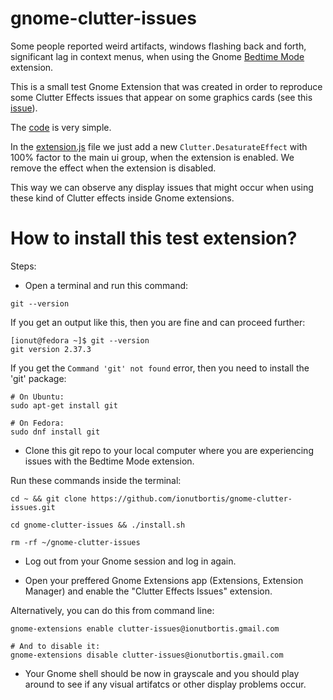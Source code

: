 # gnome-clutter-issues

Some people reported weird artifacts, windows flashing back and forth, significant lag in context menus, when using the Gnome [Bedtime Mode](https://github.com/ionutbortis/gnome-bedtime-mode) extension.

This is a small test Gnome Extension that was created in order to reproduce some Clutter Effects issues that appear on some graphics cards (see this [issue](https://github.com/ionutbortis/gnome-bedtime-mode/issues/33)).

The [code](https://github.com/ionutbortis/gnome-clutter-issues/tree/main/src) is very simple.

In the [extension.js](https://github.com/ionutbortis/gnome-clutter-issues/blob/main/src/extension.js) file we just add a new `Clutter.DesaturateEffect` with 100% factor to the main ui group, when the extension is enabled. We remove the effect when the extension is disabled.

This way we can observe any display issues that might occur when using these kind of Clutter effects inside Gnome extensions.

# How to install this test extension?

Steps:

- Open a terminal and run this command:

```
git --version
```

If you get an output like this, then you are fine and can proceed further:

```
[ionut@fedora ~]$ git --version
git version 2.37.3
```

If you get the `Command 'git' not found` error, then you need to install the 'git' package:

```
# On Ubuntu:
sudo apt-get install git

# On Fedora:
sudo dnf install git
```

- Clone this git repo to your local computer where you are experiencing issues with the Bedtime Mode extension.

Run these commands inside the terminal:

```
cd ~ && git clone https://github.com/ionutbortis/gnome-clutter-issues.git

cd gnome-clutter-issues && ./install.sh

rm -rf ~/gnome-clutter-issues
```

- Log out from your Gnome session and log in again.

- Open your preffered Gnome Extensions app (Extensions, Extension Manager) and enable the "Clutter Effects Issues" extension.

Alternatively, you can do this from command line:

```
gnome-extensions enable clutter-issues@ionutbortis.gmail.com

# And to disable it:
gnome-extensions disable clutter-issues@ionutbortis.gmail.com
```

- Your Gnome shell should be now in grayscale and you should play around to see if any visual artifatcs or other display problems occur.
